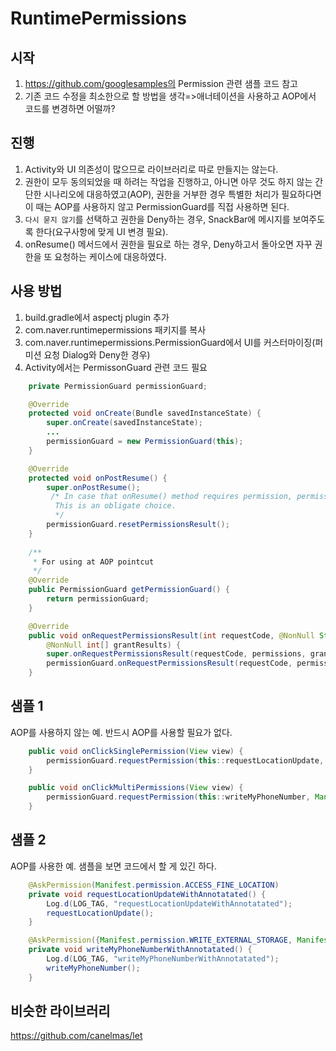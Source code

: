 # RuntimePermissions

## 시작
1. https://github.com/googlesamples의 Permission 관련 샘플 코드 참고
2. 기존 코드 수정을 최소한으로 할 방법을 생각=>애너테이션을 사용하고 AOP에서 코드를 변경하면 어떨까?

## 진행
1. Activity와 UI 의존성이 많으므로 라이브러리로 따로 만들지는 않는다.
2. 권한이 모두 동의되었을 때 하려는 작업을 진행하고, 아니면 아무 것도 하지 않는 간단한 시나리오에 대응하였고(AOP), 권한을 거부한 경우 특별한 처리가 필요하다면 이 때는 AOP를 사용하지 않고 PermissionGuard를 직접 사용하면 된다. 
3. `다시 묻지 않기`를 선택하고 권한을 Deny하는 경우, SnackBar에 메시지를 보여주도록 한다(요구사항에 맞게 UI 변경 필요).
4. onResume() 메서드에서 권한을 필요로 하는 경우, Deny하고서 돌아오면 자꾸 권한을 또 요청하는 케이스에 대응하였다.

## 사용 방법
1. build.gradle에서 aspectj plugin 추가
2. com.naver.runtimepermissions 패키지를 복사
3. com.naver.runtimepermissions.PermissionGuard에서 UI를 커스터마이징(퍼미션 요청 Dialog와 Deny한 경우)
4. Activity에서는 PermissonGuard 관련 코드 필요
```java
	private PermissionGuard permissionGuard;

	@Override
	protected void onCreate(Bundle savedInstanceState) {
		super.onCreate(savedInstanceState);
		...
		permissionGuard = new PermissionGuard(this);
	}

	@Override
	protected void onPostResume() {
		super.onPostResume();
		 /* In case that onResume() method requires permission, permission dialog appears continuously when deny permissions.
		  This is an obligate choice.
		  */
		permissionGuard.resetPermissionsResult();
	}
	
	/**
	 * For using at AOP pointcut
	 */
	@Override
	public PermissionGuard getPermissionGuard() {
		return permissionGuard;
	}

	@Override
	public void onRequestPermissionsResult(int requestCode, @NonNull String[] permissions,
		@NonNull int[] grantResults) {
		super.onRequestPermissionsResult(requestCode, permissions, grantResults);
		permissionGuard.onRequestPermissionsResult(requestCode, permissions, grantResults);
	}
```

## 샘플 1
AOP를 사용하지 않는 예. 반드시 AOP를 사용할 필요가 없다.
```java
	public void onClickSinglePermission(View view) {
		permissionGuard.requestPermission(this::requestLocationUpdate, Manifest.permission.ACCESS_FINE_LOCATION);
	}

	public void onClickMultiPermissions(View view) {
		permissionGuard.requestPermission(this::writeMyPhoneNumber, Manifest.permission.WRITE_EXTERNAL_STORAGE, Manifest.permission.READ_PHONE_STATE);
	}
```

## 샘플 2
AOP를 사용한 예. 샘플을 보면 코드에서 할 게 있긴 하다.
```java
	@AskPermission(Manifest.permission.ACCESS_FINE_LOCATION)
	private void requestLocationUpdateWithAnnotatated() {
		Log.d(LOG_TAG, "requestLocationUpdateWithAnnotatated");
		requestLocationUpdate();
	}

	@AskPermission({Manifest.permission.WRITE_EXTERNAL_STORAGE, Manifest.permission.READ_PHONE_STATE})
	private void writeMyPhoneNumberWithAnnotatated() {
		Log.d(LOG_TAG, "writeMyPhoneNumberWithAnnotatated");
		writeMyPhoneNumber();
	}
```

## 비슷한 라이브러리
 https://github.com/canelmas/let 
